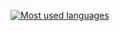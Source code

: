 [![Most used languages](https://readme-stats-black-mu.vercel.app/api/top-langs/?username=igorplebanczyk&theme=transparent&hide_border=true&title_color=008080&layout=compact&disable_animations=false&exclude_repo=readme-stats&langs_count=10)](https://github.com/anuraghazra/github-readme-stats)
